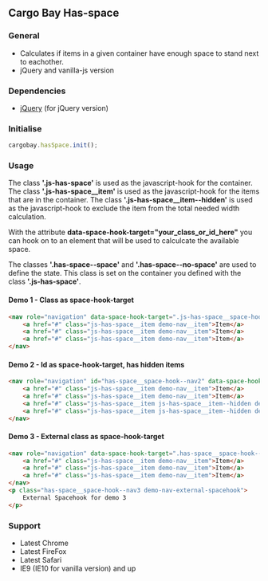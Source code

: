 ## Cargo Bay Has-space

### General
- Calculates if items in a given container have enough space to stand next to eachother.
- jQuery and vanilla-js version


### Dependencies
- [jQuery](http://jquery.com/) (for jQuery version)


### Initialise
```javascript
cargobay.hasSpace.init();
```


### Usage
The class **'.js-has-space'** is used as the javascript-hook for the container.
The class **'.js-has-space__item'** is used as the javascript-hook for the items that are in the container.
The class **'.js-has-space__item--hidden'** is used as the javascript-hook to exclude the item from the total needed width calculation.

With the attribute **data-space-hook-target="your_class_or_id_here"** you can hook on to an element that will be used to calculcate the available space.

The classes **'.has-space--space'** and **'.has-space--no-space'** are used to define the state. This class is set on the container you defined with the class **'.js-has-space'**.


#### Demo 1 - Class as space-hook-target
```html
<nav role="navigation" data-space-hook-target=".js-has-space__space-hook--nav-1" class="js-has-space js-has-space__space-hook--nav-1 demo-nav">
    <a href="#" class="js-has-space__item demo-nav__item">Item</a>
    <a href="#" class="js-has-space__item demo-nav__item">Item</a>
    <a href="#" class="js-has-space__item demo-nav__item">Item</a>
</nav>
```

#### Demo 2 - Id as space-hook-target, has hidden items
```html
<nav role="navigation" id="has-space__space-hook--nav2" data-space-hook-target="#has-space__space-hook--nav2" class="js-has-space demo-nav">
    <a href="#" class="js-has-space__item demo-nav__item">Item</a>
    <a href="#" class="js-has-space__item demo-nav__item">Item</a>
    <a href="#" class="js-has-space__item js-has-space__item--hidden demo-nav__item demo-nav__item--hidden">Item</a>
    <a href="#" class="js-has-space__item js-has-space__item--hidden demo-nav__item demo-nav__item--hidden">Item</a>
</nav>
```

#### Demo 3 - External class as space-hook-target
```html
<nav role="navigation" data-space-hook-target=".has-space__space-hook--nav3" class="js-has-space demo-nav">
    <a href="#" class="js-has-space__item demo-nav__item">Item</a>
    <a href="#" class="js-has-space__item demo-nav__item">Item</a>
    <a href="#" class="js-has-space__item demo-nav__item">Item</a>
</nav>
<p class="has-space__space-hook--nav3 demo-nav-external-spacehook">
    External Spacehook for demo 3
</p>
```


### Support
- Latest Chrome
- Latest FireFox
- Latest Safari
- IE9 (IE10 for vanilla version) and up
